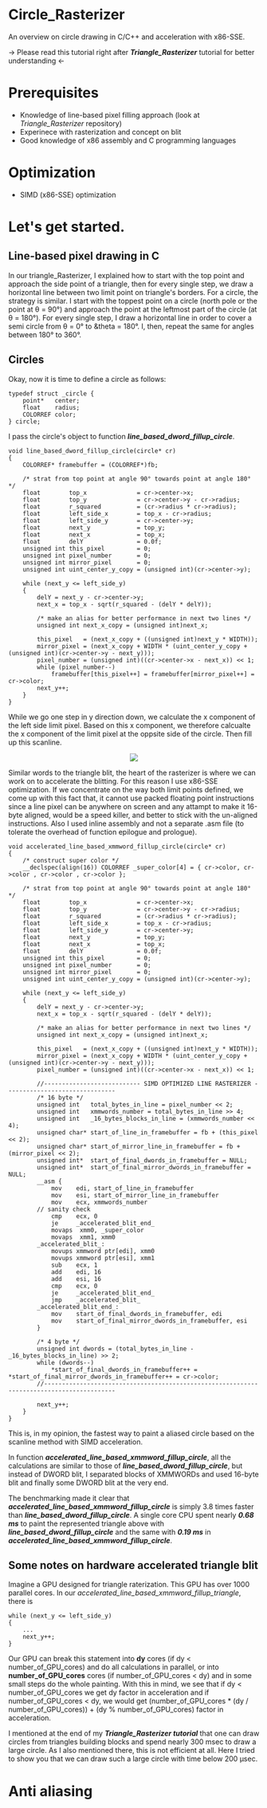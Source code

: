 # Circle_Rasterizer
An overview on circle drawing in C/C++ and acceleration with x86-SSE.

-> Please read this tutorial right after ***Triangle_Rasterizer*** tutorial for better understanding <-

# Prerequisites
- Knowledge of line-based pixel filling approach (look at *Triangle_Rasterizer* repository)
- Experinece with rasterization and concept on blit
- Good knowledge of x86 assembly and C programming languages

# Optimization
- SIMD (x86-SSE) optimization 

# Let's get started.
## Line-based pixel drawing in C
In our triangle_Rasterizer, I explained how to start with the top point and approach the side point of a triangle, then for every single step, we draw a horizontal line between two limit point on triangle's borders. For a circle, the strategy is similar. I start with the toppest point on a circle (north pole or the point at &theta; = 90°) and approach the point at the leftmost part of the circle (at &theta; = 180°). For every single step, I draw a horizontal line in order to cover a semi circle from &theta; = 0° to &theta = 180°. I, then, repeat the same for angles between 180° to 360°.

## Circles

Okay, now it is time to define a circle as follows:

	typedef struct _circle {
 		point*   center;
		float    radius;
		COLORREF color;
	} circle;

I pass the circle's object to function ***line_based_dword_fillup_circle***.

	void line_based_dword_fillup_circle(circle* cr)
	{
		COLORREF* framebuffer = (COLORREF*)fb;
	
		/* strat from top point at angle 90° towards point at angle 180° */
		float        top_x              = cr->center->x;
		float        top_y              = cr->center->y - cr->radius;
		float        r_squared          = (cr->radius * cr->radius);
		float        left_side_x        = top_x - cr->radius;
		float        left_side_y        = cr->center->y;
		float        next_y             = top_y;
		float        next_x             = top_x;
		float        delY               = 0.0f;
		unsigned int this_pixel         = 0;
		unsigned int pixel_number       = 0;
		unsigned int mirror_pixel       = 0;
		unsigned int uint_center_y_copy = (unsigned int)(cr->center->y);
	
		while (next_y <= left_side_y)
		{
			delY = next_y - cr->center->y;
			next_x = top_x - sqrt(r_squared - (delY * delY));
	
			/* make an alias for better performance in next two lines */
			unsigned int next_x_copy = (unsigned int)next_x;
	
			this_pixel   = (next_x_copy + ((unsigned int)next_y * WIDTH));
			mirror_pixel = (next_x_copy + WIDTH * (uint_center_y_copy + (unsigned int)(cr->center->y - next_y)));
			pixel_number = (unsigned int)((cr->center->x - next_x)) << 1;
			while (pixel_number--)
				framebuffer[this_pixel++] = framebuffer[mirror_pixel++] = cr->color;
			next_y++;
		}
	}

While we go one step in y direction down, we calculate the x component of the left side limit pixel. Based on this x component, we therefore calcualte the x component of the limit pixel at the oppsite side of the circle. Then fill up this scanline.

<p align="center">
	<img src="https://github.com/ImAbdollahzadeh/Circle_Rasterizer/blob/main/images/filled_in_c.PNG"/>
</p>

Similar words to the triangle blit, the heart of the rasterizer is where we can work on to accelerate the blitting. For this reason I use x86-SSE optimization. If we concentrate on the way both limit points defined, we come up with this fact that, it cannot use packed floating point instructions since a line pixel can be anywhere on screen and any attampt to make it 16-byte aligned, would be a speed killer, and better to stick with the un-aligned instructions. Also I used inline assembly and not a separate .asm file (to tolerate the overhead of function epilogue and prologue).

	void accelerated_line_based_xmmword_fillup_circle(circle* cr)
	{
		/* construct super color */
		__declspec(align(16)) COLORREF _super_color[4] = { cr->color, cr->color , cr->color , cr->color };
	
		/* strat from top point at angle 90° towards point at angle 180° */
		float        top_x              = cr->center->x;
		float        top_y              = cr->center->y - cr->radius;
		float        r_squared          = (cr->radius * cr->radius);
		float        left_side_x        = top_x - cr->radius;
		float        left_side_y        = cr->center->y;
		float        next_y             = top_y;
		float        next_x             = top_x;
		float        delY               = 0.0f;
		unsigned int this_pixel         = 0;
		unsigned int pixel_number       = 0;
		unsigned int mirror_pixel       = 0;
		unsigned int uint_center_y_copy = (unsigned int)(cr->center->y);
	
		while (next_y <= left_side_y)
		{
			delY = next_y - cr->center->y;
			next_x = top_x - sqrt(r_squared - (delY * delY));
	
			/* make an alias for better performance in next two lines */
			unsigned int next_x_copy = (unsigned int)next_x;
	
			this_pixel   = (next_x_copy + ((unsigned int)next_y * WIDTH));
			mirror_pixel = (next_x_copy + WIDTH * (uint_center_y_copy + (unsigned int)(cr->center->y - next_y)));
			pixel_number = (unsigned int)((cr->center->x - next_x)) << 1;
	
			//--------------------------- SIMD OPTIMIZED LINE RASTERIZER -------------------------------
			/* 16 byte */
			unsigned int   total_bytes_in_line = pixel_number << 2;
			unsigned int   xmmwords_number = total_bytes_in_line >> 4;
			unsigned int   _16_bytes_blocks_in_line = (xmmwords_number << 4);
			unsigned char* start_of_line_in_framebuffer = fb + (this_pixel << 2);
			unsigned char* start_of_mirror_line_in_framebuffer = fb + (mirror_pixel << 2);
			unsigned int*  start_of_final_dwords_in_framebuffer = NULL;
			unsigned int*  start_of_final_mirror_dwords_in_framebuffer = NULL;
			__asm {
				mov    edi, start_of_line_in_framebuffer
				mov    esi, start_of_mirror_line_in_framebuffer
				mov    ecx, xmmwords_number
			// sanity check
				cmp    ecx, 0
				je     _accelerated_blit_end_
				movaps  xmm0, _super_color
				movaps  xmm1, xmm0
			_accelerated_blit_:
				movups xmmword ptr[edi], xmm0
				movups xmmword ptr[esi], xmm1
				sub    ecx, 1
				add    edi, 16
				add    esi, 16
				cmp    ecx, 0
				je     _accelerated_blit_end_
				jmp    _accelerated_blit_
			_accelerated_blit_end_:
				mov    start_of_final_dwords_in_framebuffer, edi
				mov    start_of_final_mirror_dwords_in_framebuffer, esi
			}
	
			/* 4 byte */
			unsigned int dwords = (total_bytes_in_line - _16_bytes_blocks_in_line) >> 2;
			while (dwords--)
				*start_of_final_dwords_in_framebuffer++ = *start_of_final_mirror_dwords_in_framebuffer++ = cr->color;
			//------------------------------------------------------------------------------------------
	
			next_y++;
		}
	}

This is, in my opinion, the fastest way to paint a aliased circle based on the scanline method with SIMD acceleration.

In function ***accelerated_line_based_xmmword_fillup_circle***, all the calculations are similar to those of ***line_based_dword_fillup_circle***, but instead of DWORD blit, I separated blocks of XMMWORDs and used 16-byte blit and finally some DWORD blit at the very end. 

The benchmarking made it clear that ***accelerated_line_based_xmmword_fillup_circle*** is simply 3.8 times faster than ***line_based_dword_fillup_circle***. A single core CPU spent nearly ***0.68 ms*** to paint the represented triangle above with ***line_based_dword_fillup_circle*** and the same with ***0.19 ms*** in ***accelerated_line_based_xmmword_fillup_circle***.

## Some notes on hardware accelerated triangle blit

Imagine a GPU designed for triangle raterization. This GPU has over 1000 parallel cores. In our *accelerated_line_based_xmmword_fillup_triangle*, there is 

	while (next_y <= left_side_y)
	{
		...
		next_y++;
	}
	
Our GPU can break this statement into **dy** cores (if dy < number_of_GPU_cores) and do all calculations in parallel, or into **number_of_GPU_cores** cores (if number_of_GPU_cores < dy) and in some small steps do the whole painting. With this in mind, we see that if dy < number_of_GPU_cores we get dy factor in acceleration and if number_of_GPU_cores < dy, we would get (number_of_GPU_cores * (dy / number_of_GPU_cores)) + (dy % number_of_GPU_cores) factor in acceleration. 

I mentioned at the end of my ***Triangle_Rasterizer tutorial*** that one can draw circles from triangles building blocks and spend nearly 300 msec to draw a large circle. As I also mentioned there, this is not efficient at all. Here I tried to show you that we can draw such a large circle with time below 200 &mu;sec.

# Anti aliasing
